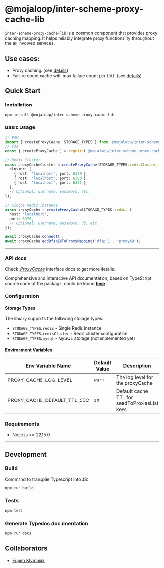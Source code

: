 # @mojaloop/inter-scheme-proxy-cache-lib

`inter-scheme-proxy-cache-lib` is a common component that provides proxy caching mapping.
It helps reliably integrate proxy functionality throughout the all involved services.

## Use cases:
 - Proxy caching. (see [details](https://github.com/infitx-org/uml_diagrams/blob/main/Proxy/Proxy%20pattern%20-%20happy%20path.png))
 - Failure count cache with max failure count per {Id}. (see [details](https://github.com/infitx-org/uml_diagrams/blob/main/Proxy/Proxy%20pattern%20-%20Lazy%20Discovery%20-%20No%20Oracles.png))

## Quick Start

### Installation

```bash
npm install @mojaloop/inter-scheme-proxy-cache-lib
```

### Basic Usage

```typescript
// ESM
import { createProxyCache, STORAGE_TYPES } from '@mojaloop/inter-scheme-proxy-cache-lib';
// CJS
const { createProxyCache } = require('@mojaloop/inter-scheme-proxy-cache-lib');

// Redis Cluster
const proxyCacheCluster = createProxyCache(STORAGE_TYPES.redisCluster, {
  cluster: [
    { host: 'localhost', port: 6379 },
    { host: 'localhost', port: 6380 },
    { host: 'localhost', port: 6381 },
  ],
  // Optional: username, password, etc.
});

// Single Redis instance
const proxyCache = createProxyCache(STORAGE_TYPES.redis, {
  host: 'localhost',
  port: 6379,
  // Optional: username, password, db, etc.
});

await proxyCache.connect();
await proxyCache.addDfspIdToProxyMapping('dfsp_1', 'proxyAB');
```

---
### API docs
Check [_IProxyCache_](https://mojaloop.github.io/inter-scheme-proxy-cache-lib/interfaces/IProxyCache.html) interface docs to get more details.

Comprehensive and interactive API documentation, based on TypeScript source code of the package,
could be found [**here**](https://mojaloop.github.io/inter-scheme-proxy-cache-lib)

### Configuration

#### Storage Types
The library supports the following storage types:

- `STORAGE_TYPES.redis` - Single Redis instance
- `STORAGE_TYPES.redisCluster` - Redis cluster configuration
- `STORAGE_TYPES.mysql` - MySQL storage (not implemented yet)

#### Environment Variables
| Env Variable Name           | Default Value | Description                        |
|-----------------------------|---------------|------------------------------------|
| PROXY_CACHE_LOG_LEVEL       | `warn`        | The log level for the proxyCache |
| PROXY_CACHE_DEFAULT_TTL_SEC | `20`          | Default cache TTL for sendToProxiesList keys |


### Requirements

- Node.js >= 22.15.0

---
## Development

### Build

Command to transpile Typescript into JS:

```bash
npm run build
```

### Tests

```bash
npm test
```

### Generate Typedoc documentation

```bash
npm run docs
```

## Collaborators

- [Eugen Klymniuk](https://github.com/geka-evk)
